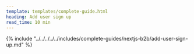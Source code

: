 ```yaml
---
template: templates/complete-guide.html
heading: Add user sign up
read_time: 10 min
---
```


{% include "../../../../../includes/complete-guides/nextjs-b2b/add-user-sign-up.md" %}
